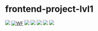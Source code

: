 # frontend-project-lvl1
<a href="https://codeclimate.com/github/codeclimate/codeclimate/maintainability"><img src="https://api.codeclimate.com/v1/badges/a99a88d28ad37a79dbf6/maintainability" /></a>
[![WF](https://github.com/Stonek79/frontend-project-lvl1/workflows/FirstWF/badge.svg)](https://github.com/Stonek79/frontend-project-lvl1/action)
<a href="https://asciinema.org/a/fvQUQKsbMVxiykhAOBjpuC3P3" target="_blank"><img src="https://asciinema.org/a/fvQUQKsbMVxiykhAOBjpuC3P3.svg" /></a>
<a href="https://asciinema.org/a/PHgWPB6QBVzusiSCDEZOvysSC" target="_blank"><img src="https://asciinema.org/a/PHgWPB6QBVzusiSCDEZOvysSC.svg" /></a>
<a href="https://asciinema.org/a/H67q8x39ROzTuQhB1w9pbNy8T" target="_blank"><img src="https://asciinema.org/a/H67q8x39ROzTuQhB1w9pbNy8T.svg" /></a>
<a href="https://asciinema.org/a/vkHakEvEaIMOd5H8R3Wdbl3up" target="_blank"><img src="https://asciinema.org/a/vkHakEvEaIMOd5H8R3Wdbl3up.svg" /></a>
<a href="https://asciinema.org/a/q194thP82Zi7n6qO7StaNaHC1" target="_blank"><img src="https://asciinema.org/a/q194thP82Zi7n6qO7StaNaHC1.svg" /></a>
